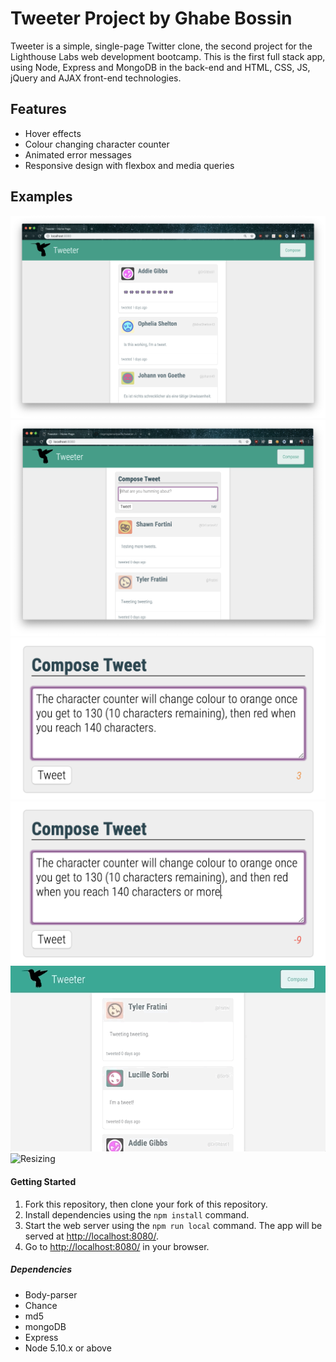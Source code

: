# Tweeter Project by Ghabe Bossin

Tweeter is a simple, single-page Twitter clone, the second project for the Lighthouse Labs web development bootcamp. This is the first full stack app, using Node, Express and MongoDB in the back-end and HTML, CSS, JS, jQuery and AJAX front-end technologies.

## Features

- Hover effects
- Colour changing character counter
- Animated error messages
- Responsive design with flexbox and media queries

## Examples

![Landing Page](public/images/emoji_main.png)
![Compose Tweet](public/images/composer.png)
![Warning Counter](public/images/orange.png)
![Red Counter](public/images/red.png)
![Error messages](public/images/Error_big.gif)
![Resizing](public/images/Resize-me-bigger.gif)


#### Getting Started

1. Fork this repository, then clone your fork of this repository.
2. Install dependencies using the `npm install` command.
3. Start the web server using the `npm run local` command. The app will be served at <http://localhost:8080/>.
4. Go to <http://localhost:8080/> in your browser.

##### Dependencies

- Body-parser
- Chance
- md5
- mongoDB
- Express
- Node 5.10.x or above